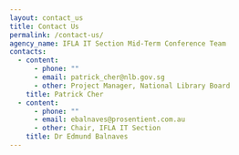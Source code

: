 ```yaml
---
layout: contact_us
title: Contact Us
permalink: /contact-us/
agency_name: IFLA IT Section Mid-Term Conference Team
contacts:
  - content:
      - phone: ""
      - email: patrick_cher@nlb.gov.sg
      - other: Project Manager, National Library Board
    title: Patrick Cher
  - content:
      - phone: ""
      - email: ebalnaves@prosentient.com.au
      - other: Chair, IFLA IT Section
    title: Dr Edmund Balnaves
---
```

